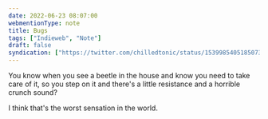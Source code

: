 ```yaml
---
date: 2022-06-23 08:07:00 
webmentionType: note
title: Bugs
tags: ["Indieweb", "Note"]
draft: false
syndication: ["https://twitter.com/chilledtonic/status/1539985405185073153", "https://luckycat.chat/notice/AKmdQNp09IYzuaL6P2"]
---
```


You know when you see a beetle in the house and know you need to take care of it, so you step on it and there's a little resistance and a horrible crunch sound?

I think that's the worst sensation in the world.